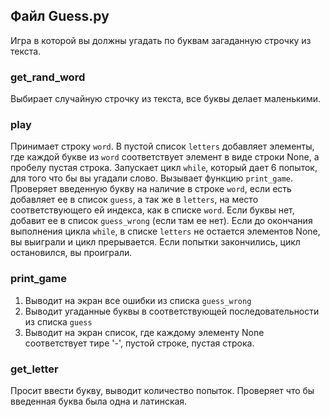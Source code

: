 ## Файл Guess.py
Игра в которой вы должны угадать по буквам загаданную строчку из текста.
### get_rand_word
Выбирает случайную строчку из текста, все буквы делает маленькими.
### play
Принимает строку `word`. В пустой список `letters` добавляет элементы, где каждой букве из `word` соответствует элемент в виде строки None, а пробелу пустая строка. 
Запускает цикл `while`, который дает 6 попыток, для того что бы вы угадали слово. Вызывает функцию `print_game`.
Проверяет введенную букву на наличие в строке `word`, если есть добавляет ее в список `guess`, а так же в `letters`, 
на место соответствующего ей индекса, как в списке `word`. 
Если буквы нет, добавит ее в список `guess_wrong` (если там ее нет). Если до окончания выполнения цикла `while`, 
в списке `letters` не остается элементов None, вы выиграли и цикл прерывается. Если попытки закончились, цикл остановился, вы проиграли.

### print_game
1. Выводит на экран все ошибки из списка `guess_wrong`
2. Выводит угаданные буквы в соответствующей последовательности из списка `guess`
3. Выводит на экран список, где каждому элементу None соответствует тире '-', пустой строке, пустая строка.

### get_letter
Просит ввести букву, выводит количество попыток. Проверяет что бы введенная буква была одна и латинская.